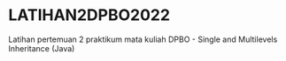 # LATIHAN2DPBO2022
Latihan pertemuan 2 praktikum mata kuliah DPBO - Single and Multilevels Inheritance (Java)
